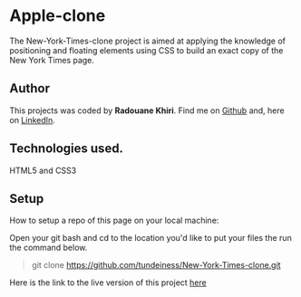 # Apple-clone
The New-York-Times-clone project is aimed at applying the knowledge of positioning and floating elements using CSS to build an exact copy of the New York Times page.

## Author
This projects was coded by  **Radouane Khiri**.
Find me on [Github](https://github.com/Redvanisation) and, here on  [LinkedIn](https://www.linkedin.com/in/redvan/).

## Technologies used.
HTML5 and CSS3


## Setup
How to setup a repo of this page on your local machine:

Open your git bash and cd to the location you'd like to put your files the run the command below.

>git clone https://github.com/tundeiness/New-York-Times-clone.git


Here is the link to the live version of this project
[here](https://rawcdn.githack.com/tundeiness/New-York-Times-clone/06d2fa07139db369b8c308625cd8300b7862e567/index.html)


